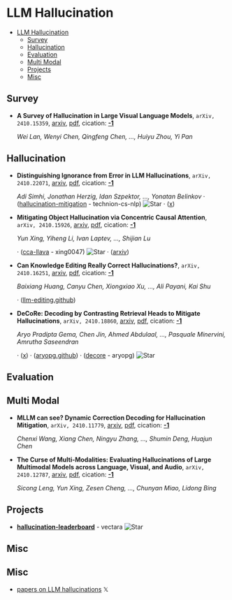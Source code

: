 # LLM Hallucination

- [LLM Hallucination](#llm-hallucination) 
  - [Survey](#survey)
  - [Hallucination](#hallucination)
  - [Evaluation](#evaluation)
  - [Multi Modal](#multi-modal)
  - [Projects](#projects)
  - [Misc](#misc)


## Survey

- **A Survey of Hallucination in Large Visual Language Models**, `arXiv, 2410.15359`, [arxiv](http://arxiv.org/abs/2410.15359v1), [pdf](http://arxiv.org/pdf/2410.15359v1.pdf), cication: [**-1**](None) 

	 *Wei Lan, Wenyi Chen, Qingfeng Chen, ..., Huiyu Zhou, Yi Pan*

## Hallucination

- **Distinguishing Ignorance from Error in LLM Hallucinations**, `arXiv, 2410.22071`, [arxiv](http://arxiv.org/abs/2410.22071v1), [pdf](http://arxiv.org/pdf/2410.22071v1.pdf), cication: [**-1**](None) 

	 *Adi Simhi, Jonathan Herzig, Idan Szpektor, ..., Yonatan Belinkov* · ([hallucination-mitigation](https://github.com/technion-cs-nlp/hallucination-mitigation) - technion-cs-nlp) ![Star](https://img.shields.io/github/stars/technion-cs-nlp/hallucination-mitigation.svg?style=social&label=Star) · ([x](https://x.com/AdiSimhi/status/1851650371615125563))
- **Mitigating Object Hallucination via Concentric Causal Attention**, `arXiv, 2410.15926`, [arxiv](http://arxiv.org/abs/2410.15926v1), [pdf](http://arxiv.org/pdf/2410.15926v1.pdf), cication: [**-1**](None) 

	 *Yun Xing, Yiheng Li, Ivan Laptev, ..., Shijian Lu*

	 · ([cca-llava](https://github.com/xing0047/cca-llava) - xing0047) ![Star](https://img.shields.io/github/stars/xing0047/cca-llava.svg?style=social&label=Star) · ([arxiv](https://arxiv.org/abs/2410.15926))
- **Can Knowledge Editing Really Correct Hallucinations?**, `arXiv, 2410.16251`, [arxiv](http://arxiv.org/abs/2410.16251v2), [pdf](http://arxiv.org/pdf/2410.16251v2.pdf), cication: [**-1**](None) 

	 *Baixiang Huang, Canyu Chen, Xiongxiao Xu, ..., Ali Payani, Kai Shu*

	 · ([llm-editing.github](https://llm-editing.github.io/))
- **DeCoRe: Decoding by Contrasting Retrieval Heads to Mitigate 
  Hallucinations**, `arXiv, 2410.18860`, [arxiv](http://arxiv.org/abs/2410.18860v1), [pdf](http://arxiv.org/pdf/2410.18860v1.pdf), cication: [**-1**](None)

	 *Aryo Pradipta Gema, Chen Jin, Ahmed Abdulaal, ..., Pasquale Minervini, Amrutha Saseendran*

	 · ([x](https://x.com/aryopg/status/1849812217765433674)) · ([aryopg.github](https://aryopg.github.io/decore/)) · ([decore](https://github.com/aryopg/decore) - aryopg) ![Star](https://img.shields.io/github/stars/aryopg/decore.svg?style=social&label=Star)

## Evaluation


## Multi Modal

- **MLLM can see? Dynamic Correction Decoding for Hallucination Mitigation**, `arXiv, 2410.11779`, [arxiv](http://arxiv.org/abs/2410.11779v1), [pdf](http://arxiv.org/pdf/2410.11779v1.pdf), cication: [**-1**](None) 

	 *Chenxi Wang, Xiang Chen, Ningyu Zhang, ..., Shumin Deng, Huajun Chen*
- **The Curse of Multi-Modalities: Evaluating Hallucinations of Large 
  Multimodal Models across Language, Visual, and Audio**, `arXiv, 2410.12787`, [arxiv](http://arxiv.org/abs/2410.12787v1), [pdf](http://arxiv.org/pdf/2410.12787v1.pdf), cication: [**-1**](None)

	 *Sicong Leng, Yun Xing, Zesen Cheng, ..., Chunyan Miao, Lidong Bing*

## Projects

- [**hallucination-leaderboard**](https://github.com/vectara/hallucination-leaderboard) - vectara ![Star](https://img.shields.io/github/stars/vectara/hallucination-leaderboard.svg?style=social&label=Star) 

## Misc
## Misc
- [papers on LLM hallucinations](https://x.com/omarsar0/status/1852733583036682710)  𝕏